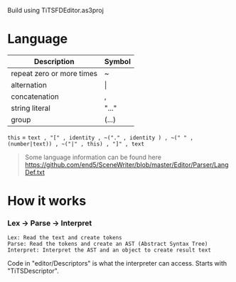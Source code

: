 Build using TiTSFDEditor.as3proj

# Language
|Description             |Symbol|
|-------------------------|-----|
|repeat zero or more times|  ~  |
|alternation              | \|  |
|concatenation            |  ,  |
|string literal           |"..."|
|group                    |(...)|

`this` = `text , "[" , identity , ~("." , identity ) , ~(" " , (number|text)) , ~("|" , this) , "]" , text`
> Some language information can be found here
https://github.com/end5/SceneWriter/blob/master/Editor/Parser/LangDef.txt

# How it works
### Lex -> Parse -> Interpret
    Lex: Read the text and create tokens
    Parse: Read the tokens and create an AST (Abstract Syntax Tree)
    Interpret: Interpret the AST and an object to create result text
Code in "editor/Descriptors" is what the interpreter can access. Starts with "TiTSDescriptor".
